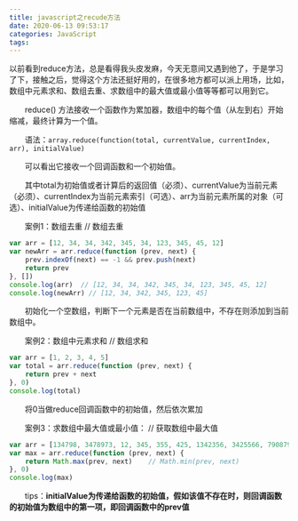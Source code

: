 ```yaml
---
title: javascript之recude方法
date: 2020-06-13 09:53:17
categories: JavaScript
tags: 
---
```

以前看到reduce方法，总是看得我头皮发麻，今天无意间又遇到他了，于是学习了下，接触之后，觉得这个方法还挺好用的，在很多地方都可以派上用场，比如，数组中元素求和、数组去重、求数组中的最大值或最小值等等都可以用到它。

　　reduce() 方法接收一个函数作为累加器，数组中的每个值（从左到右）开始缩减，最终计算为一个值。

　　语法：`array.reduce(function(total, currentValue, currentIndex, arr), initialValue)`

　　可以看出它接收一个回调函数和一个初始值。

　　其中total为初始值或者计算后的返回值（必须）、currentValue为当前元素（必须）、currentIndex为当前元素索引（可选）、arr为当前元素所属的对象（可选）、initialValue为传递给函数的初始值

<!--more-->

　　案例1：数组去重
// 数组去重
```javascript
var arr = [12, 34, 34, 342, 345, 34, 123, 345, 45, 12]
var newArr = arr.reduce(function (prev, next) {
    prev.indexOf(next) == -1 && prev.push(next)
    return prev
}, [])
console.log(arr)  // [12, 34, 34, 342, 345, 34, 123, 345, 45, 12]
console.log(newArr) // [12, 34, 342, 345, 123, 45]
```
　　初始化一个空数组，判断下一个元素是否在当前数组中，不存在则添加到当前数组中。

　　案例2：数组中元素求和
// 数组求和
```javascript
var arr = [1, 2, 3, 4, 5]
var total = arr.reduce(function (prev, next) {
    return prev + next
}, 0)
console.log(total)
```
　　将0当做reduce回调函数中的初始值，然后依次累加


　　案例3：求数组中最大值或最小值：
// 获取数组中最大值
```javascript
var arr = [134798, 3478973, 12, 345, 355, 425, 1342356, 3425566, 7908798]
var max = arr.reduce(function (prev, next) {
    return Math.max(prev, next)    // Math.min(prev, next)
}, 0)
console.log(max)
```

　　tips：**initialValue为传递给函数的初始值，假如该值不存在时，则回调函数的初始值为数组中的第一项，即回调函数中的prev值**